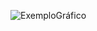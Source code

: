 ![ExemploGráfico](https://github.com/gustavosouza33/Aplicativo-desafio-BTG/assets/44750716/2931b72f-e40c-4042-b6eb-a8185aa1c12c)
